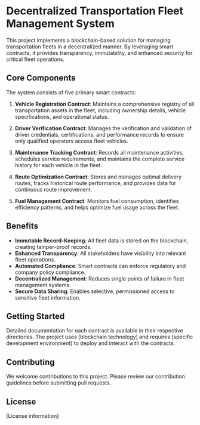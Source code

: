 # Decentralized Transportation Fleet Management System

This project implements a blockchain-based solution for managing transportation fleets in a decentralized manner. By leveraging smart contracts, it provides transparency, immutability, and enhanced security for critical fleet operations.

## Core Components

The system consists of five primary smart contracts:

1. **Vehicle Registration Contract**: Maintains a comprehensive registry of all transportation assets in the fleet, including ownership details, vehicle specifications, and operational status.

2. **Driver Verification Contract**: Manages the verification and validation of driver credentials, certifications, and performance records to ensure only qualified operators access fleet vehicles.

3. **Maintenance Tracking Contract**: Records all maintenance activities, schedules service requirements, and maintains the complete service history for each vehicle in the fleet.

4. **Route Optimization Contract**: Stores and manages optimal delivery routes, tracks historical route performance, and provides data for continuous route improvement.

5. **Fuel Management Contract**: Monitors fuel consumption, identifies efficiency patterns, and helps optimize fuel usage across the fleet.

## Benefits

- **Immutable Record-Keeping**: All fleet data is stored on the blockchain, creating tamper-proof records.
- **Enhanced Transparency**: All stakeholders have visibility into relevant fleet operations.
- **Automated Compliance**: Smart contracts can enforce regulatory and company policy compliance.
- **Decentralized Management**: Reduces single points of failure in fleet management systems.
- **Secure Data Sharing**: Enables selective, permissioned access to sensitive fleet information.

## Getting Started

Detailed documentation for each contract is available in their respective directories. The project uses [blockchain technology] and requires [specific development environment] to deploy and interact with the contracts.

## Contributing

We welcome contributions to this project. Please review our contribution guidelines before submitting pull requests.

## License

[License information]
